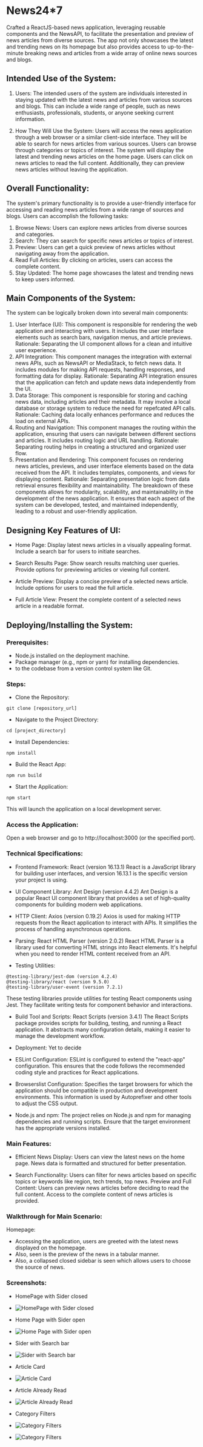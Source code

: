# News24*7

Crafted a ReactJS-based news application, leveraging reusable components and the NewsAPI, to facilitate the presentation and preview of news articles from diverse sources. The app not only showcases the latest and trending news on its homepage but also provides access to up-to-the-minute breaking news and articles from a wide array of online news sources and blogs.

## Intended Use of the System:
1. Users: The intended users of the system are individuals interested in staying updated with the latest news and articles from various sources and blogs. This can include a wide range of people, such as news enthusiasts, professionals, students, or anyone seeking current information.

2. How They Will Use the System:
Users will access the news application through a web browser or a similar client-side   interface.
They will be able to search for news articles from various sources.
Users can browse through categories or topics of interest.
The system will display the latest and trending news articles on the home page.
Users can click on news articles to read the full content.
Additionally, they can preview news articles without leaving the application.

## Overall Functionality:
The system's primary functionality is to provide a user-friendly interface for accessing and reading news articles from a wide range of sources and blogs. Users can accomplish the following tasks:
1. Browse News: Users can explore news articles from diverse sources and categories.
2. Search: They can search for specific news articles or topics of interest.
3. Preview: Users can get a quick preview of news articles without navigating away from the application.
4. Read Full Articles: By clicking on articles, users can access the complete content.
5. Stay Updated: The home page showcases the latest and trending news to keep users informed.

## Main Components of the System:
The system can be logically broken down into several main components:
1. User Interface (UI):
This component is responsible for rendering the web application and interacting with users.
It includes the user interface elements such as search bars, navigation menus, and article previews.
Rationale: Separating the UI component allows for a clean and intuitive user experience.
2.  API Integration:
This component manages the integration with external news APIs, such as NewsAPI or MediaStack, to fetch news data.
It includes modules for making API requests, handling responses, and formatting data for display.
Rationale: Separating API integration ensures that the application can fetch and update news data independently from the UI.
3.  Data Storage:
This component is responsible for storing and caching news data, including articles and their metadata.
It may involve a local database or storage system to reduce the need for repefcated API calls.
Rationale: Caching data locally enhances performance and reduces the load on external APIs.
4. Routing and Navigation:
This component manages the routing within the application, ensuring that users can navigate between different sections and articles.
It includes routing logic and URL handling.
Rationale: Separating routing helps in creating a structured and organized user flow.
5.  Presentation and Rendering:
This component focuses on rendering news articles, previews, and user interface elements based on the data received from the API.
It includes templates, components, and views for displaying content.
 Rationale: Separating presentation logic from data retrieval ensures flexibility and maintainability.
The breakdown of these components allows for modularity, scalability, and maintainability in the development of the news application. It ensures that each aspect of the system can be developed, tested, and maintained independently, leading to a robust and user-friendly application.

## Designing Key Features of UI:
- Home Page:
Display latest news articles in a visually appealing format.
Include a search bar for users to initiate searches.

- Search Results Page:
Show search results matching user queries.
Provide options for previewing articles or viewing full content.

- Article Preview:
Display a concise preview of a selected news article.
Include options for users to read the full article.

- Full Article View:
Present the complete content of a selected news article in a readable format.


## Deploying/Installing the System:

### Prerequisites:
- Node.js installed on the deployment machine.
- Package manager (e.g., npm or yarn) for installing dependencies.
-  to the codebase from a version control system like Git.

### Steps:

- Clone the Repository:
```
git clone [repository_url]
```
- Navigate to the Project Directory: 
```
cd [project_directory]
```

- Install Dependencies:
```
npm install
```

- Build the React App:
```
npm run build
``````

- Start the Application:
```
npm start
```
This will launch the application on a local development server.

### Access the Application:
Open a web browser and go to http://localhost:3000 (or the specified port).

### Technical Specifications:

- Frontend Framework:
React (version 16.13.1)
React is a JavaScript library for building user interfaces, and version 16.13.1 is the specific version your project is using.

- UI Component Library:
Ant Design (version 4.4.2)
Ant Design is a popular React UI component library that provides a set of high-quality components for building modern web applications.

- HTTP Client:
Axios (version 0.19.2)
Axios is used for making HTTP requests from the React application to interact with APIs. It simplifies the process of handling asynchronous operations.

-  Parsing:
React HTML Parser (version 2.0.2)
React HTML Parser is a library used for converting HTML strings into React elements. It's helpful when you need to render HTML content received from an API.

- Testing Utilities:
```
@testing-library/jest-dom (version 4.2.4)
@testing-library/react (version 9.5.0)
@testing-library/user-event (version 7.2.1)
```

These testing libraries provide utilities for testing React components using Jest. They facilitate writing tests for component behavior and interactions.

- Build Tool and Scripts:
React Scripts (version 3.4.1)
The React Scripts package provides scripts for building, testing, and running a React application. It abstracts many configuration details, making it easier to manage the development workflow.

- Deployment:
Yet to decide

- ESLint Configuration:
ESLint is configured to extend the "react-app" configuration. This ensures that the code follows the recommended coding style and practices for React applications.

- Browserslist Configuration:
Specifies the target browsers for which the application should be compatible in production and development environments. This information is used by Autoprefixer and other tools to adjust the CSS output.

- Node.js and npm:
The project relies on Node.js and npm for managing dependencies and running scripts. Ensure that the target environment has the appropriate versions installed.


### Main Features:

- Efficient News Display:
Users can view the latest news on the home page.
News data is formatted and structured for better presentation.

- Search Functionality:
Users can filter for news articles based on specific topics or keywords like region, tech trends, top news.
Preview and Full Content:
Users can preview news articles before deciding to read the full content.
Access to the complete content of news articles is provided.

### Walkthrough for Main Scenario:

Homepage:
- Accessing the application, users are greeted with the latest news displayed on the homepage.
-  Also, seen is the preview of the news in a tabular manner.
- Also, a collapsed closed sidebar is seen which allows users to choose the source of news.

### Screenshots:

- HomePage with Sider closed
- ![HomePage with Sider closed](https://github.com/hkholic13/News247/blob/main/src/images/homepage_close.png?raw=true)
  
- Home Page with Sider open
- ![Home Page with Sider open]( https://github.com/hkholic13/News247/blob/main/src/images/homepage_open.png?raw=true)
  
- Sider with Search bar
- ![Sider with Search bar](https://github.com/hkholic13/News247/blob/main/src/images/homepage_search.png?raw=true)

- Article Card
- ![Article Card](https://github.com/hkholic13/News247/blob/main/src/images/article_card.png?raw=true)
  
- Article Already Read
- ![Article Already Read](https://github.com/hkholic13/News247/blob/main/src/images/read_article.png?raw=true)
  
- Category Filters
-  ![Category Filters](https://github.com/hkholic13/News247/blob/main/src/images/category_filter.png?raw=true)
- ![Category Filters]( https://github.com/hkholic13/News247/blob/main/src/images/category_filter-2.png?raw=true)
